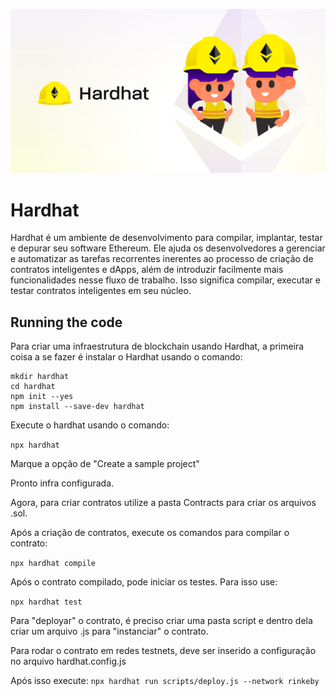 ![!Hardhat](./hardhat-img.png)

# Hardhat

Hardhat é um ambiente de desenvolvimento para compilar, implantar, testar e depurar seu software Ethereum. Ele ajuda os desenvolvedores a gerenciar e automatizar as tarefas recorrentes inerentes ao processo de criação de contratos inteligentes e dApps, além de introduzir facilmente mais funcionalidades nesse fluxo de trabalho. Isso significa compilar, executar e testar contratos inteligentes em seu núcleo.

## Running the code

Para criar uma infraestrutura de blockchain usando Hardhat, a primeira coisa a se fazer é instalar o Hardhat usando o comando:

```shell
mkdir hardhat
cd hardhat
npm init --yes
npm install --save-dev hardhat
```

Execute o hardhat usando o comando:

`npx hardhat`

Marque a opção de "Create a sample project"

Pronto infra configurada.

Agora, para criar contratos utilize a pasta Contracts para criar os arquivos .sol.

Após a criação de contratos, execute os comandos para compilar o contrato:

`npx hardhat compile`

Após o contrato compilado, pode iniciar os testes. Para isso use:

`npx hardhat test`

Para "deployar" o contrato, é preciso criar uma pasta script e dentro dela criar um arquivo .js para "instanciar" o contrato.

Para rodar o contrato em redes testnets, deve ser inserido a configuração no arquivo hardhat.config.js

Após isso execute:
`npx hardhat run scripts/deploy.js --network rinkeby`
